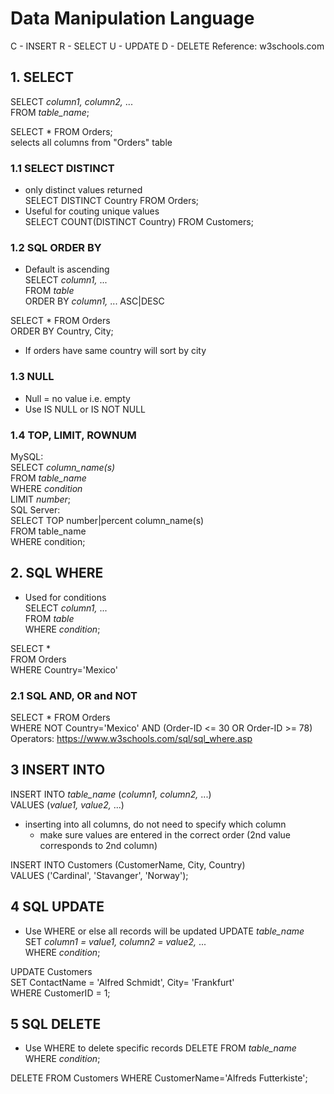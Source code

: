 # Data Manipulation Language
C - INSERT
R - SELECT
U - UPDATE
D - DELETE
Reference: w3schools.com
## 1. SELECT
SELECT *column1, column2,* ...  
FROM *table_name*;

SELECT * FROM Orders;  
selects all columns from "Orders" table

### 1.1 SELECT DISTINCT
* only distinct values returned  
SELECT DISTINCT Country 
FROM Orders;
* Useful for couting unique values  
SELECT COUNT(DISTINCT Country) FROM Customers;
### 1.2 SQL ORDER BY
* Default is ascending  
SELECT *column1,* ...  
FROM *table*  
ORDER BY *column1,* ... ASC|DESC

SELECT * FROM Orders  
ORDER BY Country, City;
* If orders have same country will sort by city
### 1.3 NULL
* Null = no value i.e. empty
* Use IS NULL or IS NOT NULL
### 1.4 TOP, LIMIT, ROWNUM
MySQL:  
SELECT *column_name(s)*  
FROM *table_name*  
WHERE *condition*  
LIMIT *number*;  
SQL Server:  
SELECT TOP number|percent column_name(s)  
FROM table_name  
WHERE condition;  
## 2. SQL WHERE
* Used for conditions  
SELECT *column1,* ...  
FROM *table*  
WHERE *condition*;  

SELECT *  
FROM Orders  
WHERE Country='Mexico'
### 2.1 SQL AND, OR and NOT
SELECT * FROM Orders  
WHERE NOT Country='Mexico' AND (Order-ID <= 30 OR Order-ID >= 78)  
Operators: https://www.w3schools.com/sql/sql_where.asp

## 3 INSERT INTO
INSERT INTO *table_name* (*column1, column2,* ...)  
VALUES (*value1, value2,* ...)
* inserting into all columns, do not need to specify which column
  * make sure values are entered in the correct order (2nd value corresponds to 2nd column)  
  
INSERT INTO Customers (CustomerName, City, Country)  
VALUES ('Cardinal', 'Stavanger', 'Norway');  
## 4 SQL UPDATE
* Use WHERE or else all records will be updated
UPDATE *table_name*  
SET *column1 = value1, column2 = value2,* ...  
WHERE *condition*;

UPDATE Customers  
SET ContactName = 'Alfred Schmidt', City= 'Frankfurt'  
WHERE CustomerID = 1;  
## 5 SQL DELETE
* Use WHERE to delete specific records
DELETE FROM *table_name*   
WHERE *condition*;

DELETE FROM Customers WHERE CustomerName='Alfreds Futterkiste';


